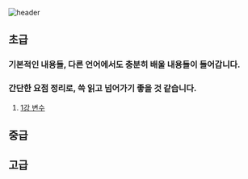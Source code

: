 ![header](https://capsule-render.vercel.app/api?type=wave&color=auto&height=300&section=header&text=UNITY%20&fontSize=90)
## 초급
### 기본적인 내용들, 다른 언어에서도 충분히 배울 내용들이 들어갑니다.
### 간단한 요점 정리로, 쓱 읽고 넘어가기 좋을 것 같습니다.
1. [1강 변수](./1강%20변수/Variable.md)

## 중급


## 고급